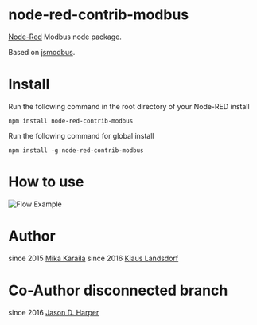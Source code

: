 node-red-contrib-modbus
========================

[Node-Red][1] Modbus node package.

Based on [jsmodbus][2].

# Install

Run the following command in the root directory of your Node-RED install

    npm install node-red-contrib-modbus

Run the following command for global install

    npm install -g node-red-contrib-modbus

# How to use

![Flow Example](images/ScreenshotV042.png)

# Author
since 2015 [Mika Karaila][4]
since 2016 [Klaus Landsdorf][5]

# Co-Author disconnected branch
since 2016 [Jason D. Harper][3]


[1]:http://nodered.org
[2]:https://www.npmjs.com/package/jsmodbus
[3]:https://github.com/jayharper
[4]:https://github.com/mikakaraila
[5]:https://github.com/biancode